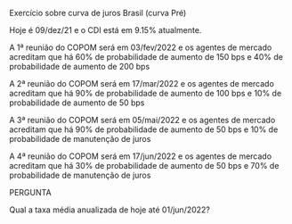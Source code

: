 Exercício sobre curva de juros Brasil (curva Pré)

Hoje é 09/dez/21 e o CDI está em 9.15% atualmente.

A 1ª reunião do COPOM será em 03/fev/2022 e os agentes de mercado acreditam que há 60% de probabilidade de aumento de 150 bps e 40% de probabilidade de aumento de 200 bps

 A 2ª reunião do COPOM será em 17/mar/2022 e os agentes de mercado acreditam que há 90% de probabilidade de aumento de 100 bps e 10% de probabilidade de aumento de 50 bps

 A 3ª reunião do COPOM será em 05/mai/2022 e os agentes de mercado acreditam que há 90% de probabilidade de aumento de 50 bps e 10% de probabilidade de manutenção de juros

 A 4ª reunião do COPOM será em 17/jun/2022 e os agentes de mercado acreditam que há 30% de probabilidade de aumento de 50 bps e 70% de probabilidade de manutenção de juros

PERGUNTA

Qual a taxa média anualizada de hoje até 01/jun/2022?


